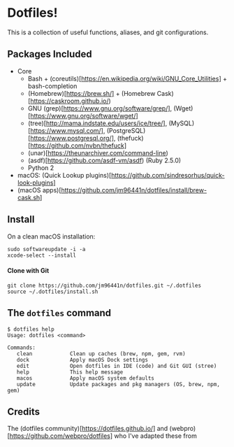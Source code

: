 # Dotfiles!
This is a collection of useful functions, aliases, and git configurations.

## Packages Included
  * Core
    * Bash + (coreutils)[https://en.wikipedia.org/wiki/GNU_Core_Utilities] + bash-completion
    * (Homebrew)[https://brew.sh/] + (Homebrew Cask)[https://caskroom.github.io/)
    * GNU (grep)[https://www.gnu.org/software/grep/], (Wget)[https://www.gnu.org/software/wget/]
    * (tree)[http://mama.indstate.edu/users/ice/tree/], (MySQL)[https://www.mysql.com/], (PostgreSQL)[https://www.postgresql.org/], (thefuck)[https://github.com/nvbn/thefuck]
    * (unar)[https://theunarchiver.com/command-line)
    * (asdf)[https://github.com/asdf-vm/asdf) (Ruby 2.5.0)
    * Python 2
  * macOS: (Quick Lookup plugins)[https://github.com/sindresorhus/quick-look-plugins]
  * (macOS apps)[https://github.com/jm96441n/dotfiles/install/brew-cask.sh]


## Install

On a clean macOS installation:
```
sudo softwareupdate -i -a
xcode-select --install
```
#### Clone with Git
```
git clone https://github.com/jm96441n/dotfiles.git ~/.dotfiles
source ~/.dotfiles/install.sh
```

## The `dotfiles` command
```
$ dotfiles help
Usage: dotfiles <command>

Commands:
   clean            Clean up caches (brew, npm, gem, rvm)
   dock             Apply macOS Dock settings
   edit             Open dotfiles in IDE (code) and Git GUI (stree)
   help             This help message
   macos            Apply macOS system defaults
   update           Update packages and pkg managers (OS, brew, npm, gem)
```

## Credits

The (dotfiles community)[https://dotfiles.github.io/] and (webpro)[https://github.com/webpro/dotfiles] who I've adapted these from
